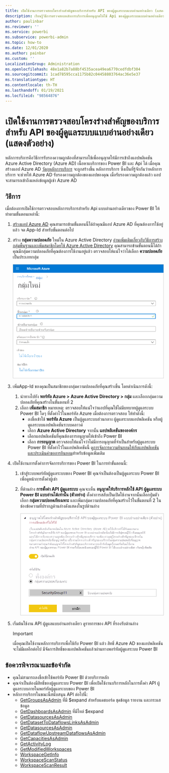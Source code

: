 ```yaml
---
title: เปิดใช้งานการตรวจสอบโครงร่างสำคัญของบริการสำหรับ API ของผู้ดูแลระบบแบบอ่านอย่างเดียว (แสดงตัวอย่าง)
description: เรียนรู้วิธีการตรวจสอบหลักการบริการเพื่ออนุญาตให้ใช้ Api ของผู้ดูแลระบบแบบอ่านอย่างเดียวได้
author: paulinbar
ms.reviewer: ''
ms.service: powerbi
ms.subservice: powerbi-admin
ms.topic: how-to
ms.date: 12/01/2020
ms.author: painbar
ms.custom: ''
LocalizationGroup: Administration
ms.openlocfilehash: 48e1a82b7a88bf4535acea49ea6770cedfdbf304
ms.sourcegitcommit: 1cad78595cca1175b82c04458803764ac36e5e37
ms.translationtype: HT
ms.contentlocale: th-TH
ms.lasthandoff: 01/19/2021
ms.locfileid: "98564876"
---
```

# <a name="enable-service-principal-authentication-for-read-only-admin-apis-preview"></a>เปิดใช้งานการตรวจสอบโครงร่างสำคัญของบริการสำหรับ API ของผู้ดูแลระบบแบบอ่านอย่างเดียว (แสดงตัวอย่าง)

หลักการบริการคือวิธีการรับรองความถูกต้องที่สามารถใช้เพื่ออนุญาตให้มีการเข้าถึงแอปพลิเคชัน Azure Active Directory (Azure AD) เนื้อหาแบริการของ Power BI และ Api ได้
เมื่อคุณสร้างแอป Azure AD  [วัตถุหลักการบริการ](/azure/active-directory/develop/app-objects-and-service-principals#service-principal-object) จะถูกสร้างขึ้น หลักการบริการ ซึ่งเป็นที่รู้จักกันว่าหลักการบริการ จะช่วยให้ Azure AD รับรองความถูกต้องของแอปของคุณ เมื่อรับรองความถูกต้องแล้ว แอปจะสามารถเข้าถึงแหล่งข้อมูลผู้เช่า Azure AD

## <a name="method"></a>วิธีการ

เมื่อต้องการเปิดใช้การตรวจสอบหลักการบริการสำหรับ Api แบบอ่านอย่างเดียวของ Power BI ให้ทำตามขั้นตอนเหล่านี้:

1. [สร้างแอป Azure AD](/azure/active-directory/develop/howto-create-service-principal-portal) คุณสามารถข้ามขั้นตอนนี้ได้ถ้าคุณมีแอป Azure AD ที่คุณต้องการใช้อยู่แล้ว จด App-Id สำหรับขั้นตอนต่อไป 
2. สร้าง **กลุ่มความปลอดภัย** ใหม่ใน Azure Active Directory [อ่านเพิ่มเติมเกี่ยวกับวิธีการสร้างกลุ่มพื้นฐานและเพิ่มสมาชิกโดยใช้ Azure Active Directory](/azure/active-directory/fundamentals/active-directory-groups-create-azure-portal) คุณสามารถข้ามขั้นตอนนี้ได้ถ้าคุณมีกลุ่มความปลอดภัยที่คุณต้องการใช้งานอยู่แล้ว
    ตรวจสอบให้แน่ใจว่าได้เลือก **ความปลอดภัย** เป็นประเภทกลุ่ม

    ![สกรีนช็อตกล่องโต้ตอบการสร้างกลุ่มใหม่ในพอร์ทัล Azure](media/read-only-apis-service-principal-auth/azure-portal-new-group-dialog.png)

3. เพิ่มApp-Id ของคุณเป็นสมาชิกของกลุ่มความปลอดภัยที่คุณสร้างขึ้น โดยดำเนินการดังนี้:
    1. นำทางไปยัง **พอร์ทัล Azure > Azure Active Directory >  กลุ่ม** และเลือกกลุ่มความปลอดภัยที่คุณสร้างในขั้นตอนที่ 2
    1. เลือก **เพิ่มสมาชิก**
    หมายเหตุ: ตรวจสอบให้แน่ใจว่าแอปที่คุณใช้ไม่มีบทบาทผู้ดูแลระบบ Power BI ใดๆ ที่ตั้งค่าไว้ในพอร์ทัล Azure เมื่อต้องการตรวจสอบ ให้ทำดังนี้: 
       * ลงชื่อเข้าใช้ **พอร์ทัล Azure** เป็นผู้ดูแลระบบส่วนกลาง ผู้ดูแลระบบแอปพลิเคชัน หรือผู้ดูแลระบบแอปพลิเคชันระบบคลาวด์ 
        * เลือก **Azure Active Directory** จากนั้น **แอปพลิเคชันขององค์กร** 
        * เลือกแอปพลิเคชันที่คุณต้องการอนุญาตให้เข้าถึง Power BI 
        * เลือก **การอนุญาต** ตรวจสอบให้แน่ใจว่าไม่มีการอนุญาตที่จำเป็นสำหรับผู้ดูแลระบบ Power BI ที่ตั้งค่าไว้ในแอปพลิเคชันนี้ ดู[การจัดการความยินยอมให้กับแอปพลิเคชันและประเมินคำขอการยินยอม](/azure/active-directory/manage-apps/manage-consent-requests)สำหรับข้อมูลเพิ่มเติม 
4. เปิดใช้งานการตั้งค่าการจัดการบริการของ Power BI ในการทำขั้นตอนนี้:
    1. เข้าสู่ระบบพอร์ทัลผู้ดูแลระบบของ Power BI คุณจำเป็นต้องเป็นผู้ดูแลระบบ Power BI เพื่อดูหน้าการตั้งค่าผู้เช่า
    1. ที่ด้านล่าง **การตั้งค่า API ผู้ดูแลระบบ** คุณจะเห็น **อนุญาตให้บริการหลักใช้ API ผู้ดูแลระบบ Power BI แบบอ่านได้เท่านั้น (ตัวอย่าง)** ตั้งค่าการสลับเป็นเปิดใช้งานจากนั้นเลือกปุ่มตัวเลือก **กลุ่มความปลอดภัยเฉพาะ** และเพิ่มกลุ่มความปลอดภัยที่คุณสร้างไว้ในขั้นตอนที่ 2 ในช่องข้อความที่ปรากฏด้านล่างดังแสดงในรูปด้านล่าง

        ![สกรีนช็อตการตั้งค่าผู้เช่าที่อนุญาตให้ใช้หลักการบริการ](media/read-only-apis-service-principal-auth/allow-service-principals-tenant-setting.png)

 5. เริ่มต้นใช้งาน API ผู้ดูแลแบบอ่านอย่างเดียว ดูรายการของ API ที่รองรับด้านล่าง

    >[!IMPORTANT]
    >เมื่อคุณเปิดใช้งานหลักการบริการเพื่อใช้กับ Power BI แล้ว สิทธิ์ Azure AD ของแอปพลิเคชันจะไม่มีผลอีกต่อไป มีจัดการสิทธิ์ของแอปพลิเคชันแล้วผ่านทางพอร์ทัลผู้ดูแลระบบ Power BI

## <a name="considerations-and-limitations"></a>ข้อควรพิจารณาและข้อจำกัด
* คุณไม่สามารถลงชื่อเข้าใช้พอร์ทัล Power BI ด้วยบริการหลัก
* คุณจำเป็นต้องมีสิทธิ์ของผู้ดูแลระบบ Power BI เพื่อเปิดใช้งานบริการหลักในการตั้งค่า API ผู้ดูแลระบบภายในพอร์ทัลผู้ดูแลระบบของ Power BI
* หลักการบริการในขณะนี้สนับสนุน API ต่อไปนี้:
    * [GetGroupsAsAdmin](/rest/api/power-bi/admin/groups_getgroupsasadmin) ที่มี $expand สำหรับแดชบอร์ด ชุดข้อมูล รายงาน และกระแสข้อมูล 
    * [GetDashboardsAsAdmin](/rest/api/power-bi/admin/dashboards_getdashboardsasadmin) ที่มีไทล์ $expand
    * [GetDatasourcesAsAdmin](/rest/api/power-bi/admin/datasets_getdatasourcesasadmin) 
    * [GetDatasetToDataflowsLinksAsAdmin](/rest/api/power-bi/admin/datasets_getdatasettodataflowslinksingroupasadmin)
    * [GetDatasourcesAsAdmin](/rest/api/power-bi/admin/dataflows_getdataflowdatasourcesasadmin) 
    * [GetDataflowUpstreamDataflowsAsAdmin](/rest/api/power-bi/admin/dataflows_getupstreamdataflowsingroupasadmin) 
    * [GetCapacitiesAsAdmin](/rest/api/power-bi/admin/getcapacitiesasadmin)
    * [GetActivityLog](/rest/api/power-bi/admin/getactivityevents)
    * [GetModifiedWorkspaces](/rest/api/power-bi/admin/workspaceinfo_getmodifiedworkspaces)
    * [WorkspaceGetInfo](/rest/api/power-bi/admin/workspaceinfo_postworkspaceinfo)
    * [WorkspaceScanStatus](/rest/api/power-bi/admin/workspaceinfo_getscanstatus)
    * [WorkspaceScanResult](/rest/api/power-bi/admin/workspaceinfo_getscanresult)
